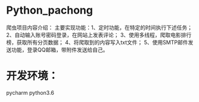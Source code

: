 # Python_pachong
爬虫项目内容介绍：
主要实现功能：1、定时功能，在特定的时间执行下述任务；
2、自动输入账号密码登录，在网站上发表评论；
3、使用多线程，爬取电影排行榜，获取所有分页数据；
4、将爬取到的内容写入txt文件；
5、使用SMTP邮件发送功能，登录QQ邮箱，带附件发送给自己。
# 开发环境：
pycharm  python3.6
